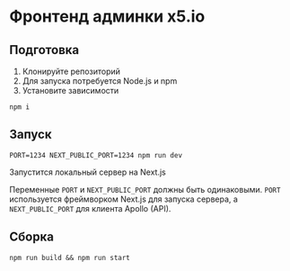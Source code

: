 # Фронтенд админки x5.io

## Подготовка

1. Клонируйте репозиторий
2. Для запуска потребуется Node.js и npm
3. Установите зависимости
```
npm i
```

## Запуск

```
PORT=1234 NEXT_PUBLIC_PORT=1234 npm run dev
```

Запустится локальный сервер на Next.js

Переменные `PORT` и `NEXT_PUBLIC_PORT` должны быть одинаковыми. `PORT` используется фреймворком Next.js для запуска сервера, а `NEXT_PUBLIC_PORT` для клиента Apollo (API).


## Сборка

```
npm run build && npm run start
```